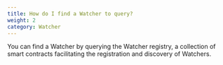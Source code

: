 ```yaml
---
title: How do I find a Watcher to query?
weight: 2
category: Watcher
---
```


You can find a Watcher by querying the Watcher registry, a collection of smart contracts facilitating the registration and discovery of Watchers.  
